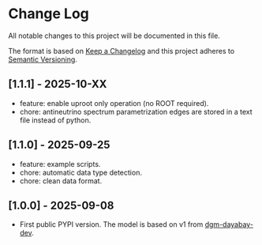 # Change Log

All notable changes to this project will be documented in this file.

The format is based on [Keep a Changelog](http://keepachangelog.com/)
and this project adheres to [Semantic Versioning](http://semver.org/).

## [1.1.1] - 2025-10-XX

- feature: enable uproot only operation (no ROOT required).
- chore: antineutrino spectrum parametrization edges are stored in a text file instead of python.

## [1.1.0] - 2025-09-25

- feature: example scripts.
- chore: automatic data type detection.
- chore: clean data format.

## [1.0.0] - 2025-09-08

- First public PYPI version. The model is based on v1 from [dgm-dayabay-dev](https://github.com/dagflow-team/dgm-dayabay-dev).
